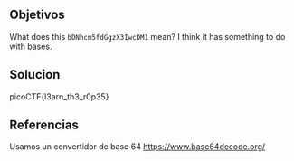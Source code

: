 
## Objetivos
What does this `bDNhcm5fdGgzX3IwcDM1` mean? I think it has something to do with bases.
## Solucion
picoCTF{l3arn_th3_r0p35}

## Referencias
Usamos un convertidor de base 64
https://www.base64decode.org/

